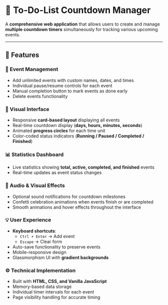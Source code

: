 # 📝 To-Do-List Countdown Manager

A **comprehensive web application** that allows users to create and manage **multiple countdown timers** simultaneously for tracking various upcoming events.

---

## 🚀 Features

### 📅 Event Management
- Add unlimited events with custom names, dates, and times  
- Individual pause/resume controls for each event  
- Manual completion button to mark events as done early  
- Delete events functionality  

### 🎨 Visual Interface
- Responsive **card-based layout** displaying all events  
- Real-time countdown display (**days, hours, minutes, seconds**)  
- Animated **progress circles** for each time unit  
- Color-coded status indicators (**Running / Paused / Completed / Finished**)  

### 📊 Statistics Dashboard
- Live statistics showing **total, active, completed, and finished** events  
- Real-time updates as event status changes  

### 🔔 Audio & Visual Effects
- Optional sound notifications for countdown milestones  
- Confetti celebration animations when events finish or are completed  
- Smooth animations and hover effects throughout the interface  

### 💡 User Experience
- **Keyboard shortcuts**:  
  - `Ctrl + Enter` → Add event  
  - `Escape` → Clear form  
- Auto-save functionality to preserve events  
- Mobile-responsive design  
- Glassmorphism UI with **gradient backgrounds**  

### ⚙️ Technical Implementation
- Built with **HTML, CSS, and Vanilla JavaScript**  
- Memory-based data storage  
- Individual timer intervals for each event  
- Page visibility handling for accurate timing  
